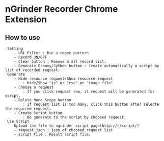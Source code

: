 nGrinder Recorder Chrome Extension
========

How to use
---------------------

     Setting
		- URL Filter : Use a regex pattern
		- Record ON/OFF
		- Clear button : Remove a all record list.
		- Generate Groovy/Jython button : Create automatically a script by list of recorded request.
	 Generate
		- Hide resource request/Show resource request
			: Hide/Show "js" or "css" or "image file"
		- Choose a request
			: If you click request raw, it request will be generated for script.
		- Delete None Scope button
			: If request list is too many, click this button after selecte the required request.
		- Create Script button
			: Do generate to the script by choosed request.
	 Use Script
		Upload the file to ngrinder script page(http://~/script/)
		- request.json : json of choosed request list
		- script file : Result script file.
